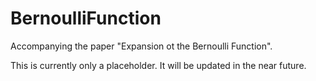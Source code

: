 # BernoulliFunction
Accompanying the paper "Expansion ot the Bernoulli Function".

This is currently only a placeholder.
It will be updated in the near future.
